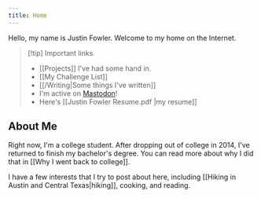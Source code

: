 ```yaml
---
title: Home
---
```

Hello, my name is Justin Fowler. Welcome to my home on the Internet.

> [!tip] Important links
> 
>- [[Projects]] I've had some hand in.
>- [[My Challenge List]]
>- [[/Writing|Some things I've written]]
>- I'm active on [Mastodon](https://mastodon.social/@justinfowler)!
>- Here's [[Justin Fowler Resume.pdf |my resume]]

## About Me
Right now, I'm a college student. After dropping out of college in 2014, I've returned to finish my bachelor's degree. You can read more about why I did that in [[Why I went back to college]].

I have a few interests that I try to post about here, including [[Hiking in Austin and Central Texas|hiking]], cooking, and reading.